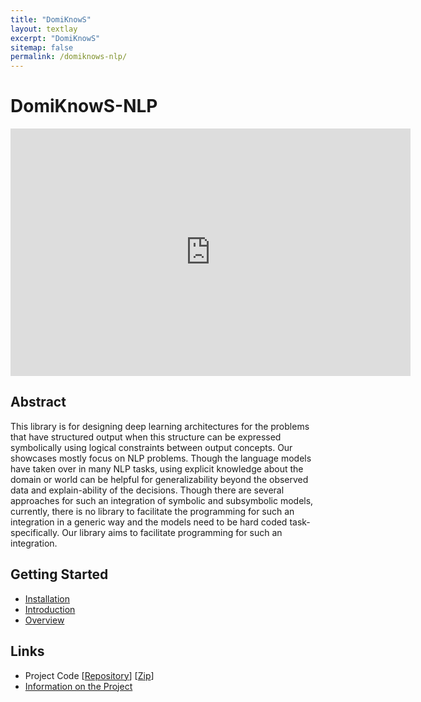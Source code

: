 ```yaml
---
title: "DomiKnowS"
layout: textlay
excerpt: "DomiKnowS"
sitemap: false
permalink: /domiknows-nlp/
---
```


# DomiKnowS-NLP

<iframe id="kaltura_player" src="https://cdnapisec.kaltura.com/p/811482/sp/81148200/embedIframeJs/uiconf_id/27551951/partner_id/811482?iframeembed=true&playerId=kaltura_player&entry_id=1_umzqzdue&flashvars[streamerType]=auto&amp;flashvars[localizationCode]=en&amp;flashvars[leadWithHTML5]=true&amp;flashvars[sideBarContainer.plugin]=true&amp;flashvars[sideBarContainer.position]=left&amp;flashvars[sideBarContainer.clickToClose]=true&amp;flashvars[chapters.plugin]=true&amp;flashvars[chapters.layout]=vertical&amp;flashvars[chapters.thumbnailRotator]=false&amp;flashvars[streamSelector.plugin]=true&amp;flashvars[EmbedPlayer.SpinnerTarget]=videoHolder&amp;flashvars[dualScreen.plugin]=true&amp;flashvars[hotspots.plugin]=1&amp;flashvars[Kaltura.addCrossoriginToIframe]=true&amp;&wid=1_3gnoq3hz" width="640" height="396" allowfullscreen webkitallowfullscreen mozAllowFullScreen allow="autoplay *; fullscreen *; encrypted-media *" sandbox="allow-forms allow-same-origin allow-scripts allow-top-navigation allow-pointer-lock allow-popups allow-modals allow-orientation-lock allow-popups-to-escape-sandbox allow-presentation allow-top-navigation-by-user-activation" frameborder="0" title="Kaltura Player"></iframe>

## Abstract
This library is for designing deep learning architectures for the problems that have structured output when this structure can be expressed symbolically using logical constraints between output concepts. Our showcases mostly focus on NLP problems. Though the language models have taken over in many NLP tasks, using explicit knowledge about the domain or world can be helpful for generalizability beyond the observed data and explain-ability of the decisions. Though there are several approaches for such an integration of symbolic and subsymbolic models, currently, there is no library to facilitate the programming for such an integration in a generic way and the models need to be hard coded task-specifically. Our library aims to facilitate programming for such an integration.

## Getting Started
- [Installation](/domiknows-nlp/install)
- [Introduction](/domiknows-nlp/intro)
- [Overview](/domiknows-nlp/overview)

## Links
- Project Code [[Repository]()] [[Zip]()]
- [Information on the Project](/domiknows)


